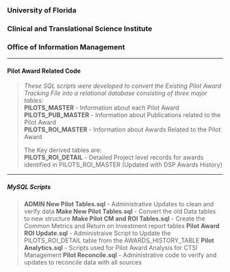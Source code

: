 		
### University of Florida
### Clinical and Translational Science Institute
### Office of Information Management
_ _ _ _ _ _ _ 
#### Pilot Award Related Code
> _These SQL scripts were developed to convert the Existing Pilot Award Tracking File into_
> _a relational database consisting of three major tables:_  
>     **PILOTS_MASTER** - Information about each Pilot Award  
>     **PILOTS_PUB_MASTER** - Information about Publications related to the Pilot Award  
>     **PILOTS_ROI_MASTER** - Information about Awards Related to the Pilot Award  
>    
> The Key derived tables are:  
>     **PILOTS_ROI_DETAIL** - Detailed Project level records for awards identified in PILOTS_ROI_MASTER (Updated with DSP Awards History)  
   
_ _ _ _ _   
##### MySQL Scripts
>   
>  **ADMIN New Pilot Tables.sql** - Administrative Updates to clean and verify data 
>  **Make New Pilot Tables.sql**  - Convert the old Data tables to new structure
>  **Make Pilot CM and ROI Tables.sql**  -  Create the Common Metrics and Return on Investment report tables
>  **Pilot Award ROI Update.sql** - Administraive Script to Update the PILOTS_ROI_DETAIL table from the AWARDS_HISTORY_TABLE
>  **Pilot Analytics.sql**  -  Scripts used for Pilot Award Analysis for CTSI Management
>  **Pilot Reconcile.sql** - Administrative code to verify and updates to reconcile data with all sources  	

